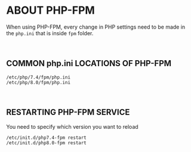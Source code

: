 # ABOUT PHP-FPM
When using PHP-FPM, every change in PHP settings need to be made in the `php.ini` that is inside `fpm` folder.

<br>

## COMMON php.ini LOCATIONS OF PHP-FPM

```
/etc/php/7.4/fpm/php.ini
/etc/php/8.0/fpm/php.ini
```
<br>

## RESTARTING PHP-FPM SERVICE
You need to specify which version you want to reload 

```bash
/etc/init.d/php7.4-fpm restart
/etc/init.d/php8.0-fpm restart
```
